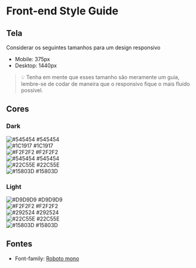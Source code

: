 # Front-end Style Guide

## Tela
Considerar os seguintes tamanhos para um design responsivo

- Mobile: 375px
- Desktop: 1440px

> 💡 Tenha em mente que esses tamanho são meramente um guia, lembre-se de codar de maneira que o responsivo fique o mais fluido possível.

## Cores
### Dark
![#545454](https://via.placeholder.com/10/545454?text=+) #545454 <br>
![#1C1917](https://via.placeholder.com/10/1C1917?text=+) #1C1917 <br>
![#F2F2F2](https://via.placeholder.com/10/F2F2F2?text=+) #F2F2F2 <br>
![#545454](https://via.placeholder.com/10/545454?text=+) #545454 <br>
![#22C55E](https://via.placeholder.com/10/22C55E?text=+) #22C55E <br>
![#15803D](https://via.placeholder.com/10/15803D?text=+) #15803D <br>

### Light
![#D9D9D9](https://via.placeholder.com/10/D9D9D9?text=+) #D9D9D9 <br>
![#F2F2F2](https://via.placeholder.com/10/F2F2F2?text=+) #F2F2F2 <br>
![#292524](https://via.placeholder.com/10/292524?text=+) #292524 <br>
![#22C55E](https://via.placeholder.com/10/22C55E?text=+) #22C55E <br>
![#15803D](https://via.placeholder.com/10/15803D?text=+) #15803D  <br>

## Fontes

- Font-family: [Roboto mono](https://fonts.google.com/specimen/Roboto+Mono)
